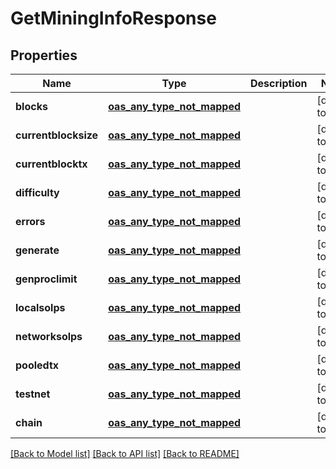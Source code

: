 # GetMiningInfoResponse
## Properties

| Name | Type | Description | Notes |
|------------ | ------------- | ------------- | -------------|
| **blocks** | [**oas_any_type_not_mapped**](.md) |  | [default to null] |
| **currentblocksize** | [**oas_any_type_not_mapped**](.md) |  | [default to null] |
| **currentblocktx** | [**oas_any_type_not_mapped**](.md) |  | [default to null] |
| **difficulty** | [**oas_any_type_not_mapped**](.md) |  | [default to null] |
| **errors** | [**oas_any_type_not_mapped**](.md) |  | [default to null] |
| **generate** | [**oas_any_type_not_mapped**](.md) |  | [default to null] |
| **genproclimit** | [**oas_any_type_not_mapped**](.md) |  | [default to null] |
| **localsolps** | [**oas_any_type_not_mapped**](.md) |  | [default to null] |
| **networksolps** | [**oas_any_type_not_mapped**](.md) |  | [default to null] |
| **pooledtx** | [**oas_any_type_not_mapped**](.md) |  | [default to null] |
| **testnet** | [**oas_any_type_not_mapped**](.md) |  | [default to null] |
| **chain** | [**oas_any_type_not_mapped**](.md) |  | [default to null] |

[[Back to Model list]](../README.md#documentation-for-models) [[Back to API list]](../README.md#documentation-for-api-endpoints) [[Back to README]](../README.md)


